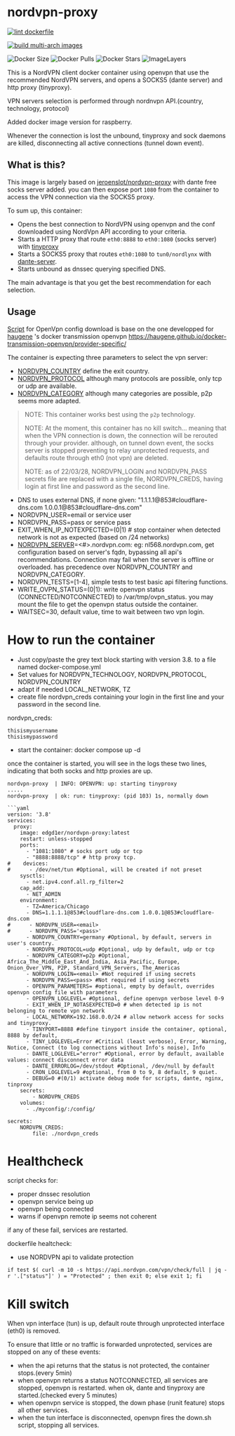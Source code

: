 # nordvpn-proxy

[![lint dockerfile](https://github.com/edgd1er/nordvpn-proxy/actions/workflows/lint.yml/badge.svg?branch=main)](https://github.com/edgd1er/nordvpn-proxy/actions/workflows/lint.yml)

[![build multi-arch images](https://github.com/edgd1er/nordvpn-proxy/actions/workflows/buildPush.yml/badge.svg?branch=main)](https://github.com/edgd1er/nordvpn-proxy/actions/workflows/buildPush.yml)

![Docker Size](https://badgen.net/docker/size/edgd1er/nordvpn-proxy?icon=docker&label=Size)
![Docker Pulls](https://badgen.net/docker/pulls/edgd1er/nordvpn-proxy?icon=docker&label=Pulls)
![Docker Stars](https://badgen.net/docker/stars/edgd1er/nordvpn-proxy?icon=docker&label=Stars)
![ImageLayers](https://badgen.net/docker/layers/edgd1er/nordvpn-proxy?icon=docker&label=Layers)


This is a NordVPN client docker container using openvpn that use the recommended NordVPN servers, and opens a SOCKS5 (dante server) and http proxy (tinyproxy).

VPN servers selection is performed through nordnvpn API.(country, technology, protocol)

Added docker image version for raspberry.  

Whenever the connection is lost the unbound, tinyproxy and sock daemons are killed, disconnecting all active connections (tunnel down event).


## What is this?

This image is largely based on [jeroenslot/nordvpn-proxy](https://github.com/Joentje/nordvpn-proxy) with dante free socks server added. 
you can then expose port `1080` from the container to access the VPN connection via the SOCKS5 proxy.

To sum up, this container:
* Opens the best connection to NordVPN using openvpn and the conf downloaded using NordVpn API according to your criteria.
* Starts a HTTP proxy that route `eth0:8888` to `eth0:1080` (socks server) with [tinyproxy](https://tinyproxy.github.io/)
* Starts a SOCKS5 proxy that routes `eth0:1080` to `tun0/nordlynx` with [dante-server](https://www.inet.no/dante/).
* Starts unbound as dnssec querying specified DNS. 

The main advantage is that you get the best recommendation for each selection.

## Usage

[Script](https://github.com/haugene/docker-transmission-openvpn/blob/master/openvpn/nordvpn/updateConfigs.sh) for OpenVpn config download is base on the one developped for [haugene](https://github.com/haugene/docker-transmission-openvpn) 's docker transmission openvpn
https://haugene.github.io/docker-transmission-openvpn/provider-specific/

The container is expecting three parameters to select the vpn server:
* [NORDVPN_COUNTRY](https://api.nordvpn.com/v1/servers/countries) define the exit country.
* [NORDVPN_PROTOCOL](https://api.nordvpn.com/v1/technologies) although many protocols are possible, only tcp or udp are available.
* [NORDVPN_CATEGORY](https://api.nordvpn.com/v1/servers/groups) although many categories are possible, p2p seems more adapted.

> NOTE: This container works best using the `p2p` technology.
> 
> NOTE: At the moment, this container has no kill switch... meaning that when the VPN connection is down, the connection will be rerouted through your provider. although, on tunnel down event, the socks server is stopped preventing to relay unprotected requests, and defaults route through eth0 (not vpn) are deleted.   
>
> NOTE: as of 22/03/28, NORDVPN_LOGIN and NORDVPN_PASS secrets file are replaced with a single file, NORDVPN_CREDS, having login at first line and password as the second line.


* DNS to uses external DNS, if none given: "1.1.1.1@853#cloudflare-dns.com 1.0.0.1@853#cloudflare-dns.com"
* NORDVPN_USER=email or service user
* NORDVPN_PASS=pass or service pass
* EXIT_WHEN_IP_NOTEXPECTED=(0|1) # stop container when detected network is not as expected (based on /24 networks)
* [NORDVPN_SERVER](https://nordvpn.com/api/server/stats)=<country><#>.nordvpn.com: eg: nl568.nordvpn.com, get configuration based on server's fqdn, bypassing all api's recommendations. Connection may fail when the server is offline or overloaded. has precedence over NORDVPN_COUNTRY and NORDVPN_CATEGORY.
* NORDVPN_TESTS=[1-4], simple tests to test basic api filtering functions. 
* WRITE_OVPN_STATUS=(0|1): write openvpn status (CONNECTED/NOTCONNECTED) to /var/tmp/ovpn_status. you may mount the file to get the openvpn status outside the container.
* WAITSEC=30, default value, time to wait between two vpn login.

# How to run the container

* Just copy/paste the grey text block starting with version 3.8. to a file named docker-compose.yml
* Set values for NORDVPN_TECHNOLOGY, NORDVPN_PROTOCOL, NORDVPN_COUNTRY
* adapt if needed LOCAL_NETWORK, TZ
* create file nordvpn_creds containing your login in the first line and your password in the second line.

nordvpn_creds:
```
thisismyusername
thisismypassword
```
* start the container: docker compose up -d

once the container is started, you will see in the logs these two lines, indicating that both socks and http proxies are up.
```
nordvpn-proxy  | INFO: OPENVPN: up: starting tinyproxy
.....
nordvpn-proxy  | ok: run: tinyproxy: (pid 103) 1s, normally down

```yaml
version: '3.8'
services:
  proxy:
    image: edgd1er/nordvpn-proxy:latest
    restart: unless-stopped
    ports:
      - "1081:1080" # socks port udp or tcp
      - "8888:8888/tcp" # http proxy tcp.
#    devices:
#      - /dev/net/tun #Optional, will be created if not preset
    sysctls:
      - net.ipv4.conf.all.rp_filter=2
    cap_add:
      - NET_ADMIN
    environment:
      - TZ=America/Chicago
      - DNS=1.1.1.1@853#cloudflare-dns.com 1.0.0.1@853#cloudflare-dns.com
#      - NORDVPN_USER=<email>
#      - NORDVPN_PASS='<pass>'
      - NORDVPN_COUNTRY=germany #Optional, by default, servers in user's country.
      - NORDVPN_PROTOCOL=udp #Optional, udp by default, udp or tcp
      - NORDVPN_CATEGORY=p2p #Optional, Africa_The_Middle_East_And_India, Asia_Pacific, Europe, Onion_Over_VPN, P2P, Standard_VPN_Servers, The_Americas
      - NORDVPN_LOGIN=<email> #Not required if using secrets
      - NORDVPN_PASS=<pass> #Not required if using secrets
      - OPENVPN_PARAMETERS= #optional, empty by default, overrides openvpn config file with parameters
      - OPENVPN_LOGLEVEL= #Optional, define openvpn verbose level 0-9
      - EXIT_WHEN_IP_NOTASEXPECTED=0 # when detected ip is not belonging to remote vpn network
      - LOCAL_NETWORK=192.168.0.0/24 # allow network access for socks and tinyproxy.
      - TINYPORT=8888 #define tinyport inside the container, optional, 8888 by default,
      - TINY_LOGLEVEL=Error #Critical (least verbose), Error, Warning, Notice, Connect (to log connections without Info's noise), Info
      - DANTE_LOGLEVEL="error" #Optional, error by default, available values: connect disconnect error data
      - DANTE_ERRORLOG=/dev/stdout #Optional, /dev/null by default
      - CRON_LOGLEVEL=9 #optional, from 0 to 9, 8 default, 9 quiet.
      - DEBUG=0 #(0/1) activate debug mode for scripts, dante, nginx, tinproxy
    secrets:
        - NORDVPN_CREDS
    volumes:
      - ./myconfig/:/config/

secrets:
    NORDVPN_CREDS:
        file: ./nordvpn_creds
```
# Healthcheck

script checks for:
* proper dnssec resolution
* openvpn service being up
* openvpn being connected
* warns if openvpn remote ip seems not coherent

if any of these fail, services are restarted.

dockerfile healtcheck:
* use NORDVPN api to validate protection
```
if test $( curl -m 10 -s https://api.nordvpn.com/vpn/check/full | jq -r '.["status"]' ) = "Protected" ; then exit 0; else exit 1; fi 
```

# Kill switch

When vpn interface (tun) is up, default route through unprotected interface (eth0) is removed.

To ensure that little or no traffic is forwarded unprotected, services are stopped on any of these events:

- when the api returns that the status is not protected, the container stops.(every 5min)
- when openvpn returns a status NOTCONNECTED, all services are stopped, openvpn is restarted. when ok, dante and tinyproxy are started.(checked every 5 minutes)
- when openvpn service is stopped, the down phase (runit feature) stops all other services.
- when the tun interface is disconnected, openvpn fires the down.sh script, stopping all services. 
